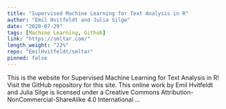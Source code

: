 ```yaml
---
title: "Supervised Machine Learning for Text Analysis in R"
author: "Emil Hvitfeldt and Julia Silge"
date: "2020-07-29"
tags: [Machine Learning, Github]
link: "https://smltar.com/"
length_weight: "22%"
repo: "EmilHvitfeldt/smltar"
pinned: false
---
```


This is the website for Supervised Machine Learning for Text Analysis in R! Visit the GitHub repository for this site. This online work by Emil Hvitfeldt and Julia Silge is licensed under a Creative Commons Attribution-NonCommercial-ShareAlike 4.0 International ...
